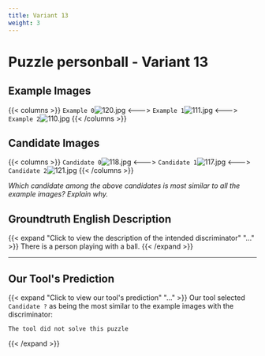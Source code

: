 ```yaml
---
title: Variant 13
weight: 3
---
```


# Puzzle personball - Variant 13

## Example Images
{{< columns >}}
`Example 0`![120.jpg](/natscene-data/images/120.jpg)
<--->
`Example 1`![111.jpg](/natscene-data/images/111.jpg)
<--->
`Example 2`![110.jpg](/natscene-data/images/110.jpg)
{{< /columns >}}

## Candidate Images
{{< columns >}}
`Candidate 0`![118.jpg](/natscene-data/images/118.jpg)
<--->
`Candidate 1`![117.jpg](/natscene-data/images/117.jpg)
<--->
`Candidate 2`![121.jpg](/natscene-data/images/121.jpg)
{{< /columns >}}

*Which candidate among the above candidates is most similar to all the example images? Explain why.*

## Groundtruth English Description

{{< expand "Click to view the description of the intended discriminator" "..." >}}
There is a person playing with a ball.
{{< /expand >}}

---



## Our Tool's Prediction

{{< expand "Click to view our tool's prediction" "..." >}}
Our tool selected `Candidate ?` as being the most similar to the example images with the discriminator:
```plaintext
The tool did not solve this puzzle
```
{{< /expand >}}
